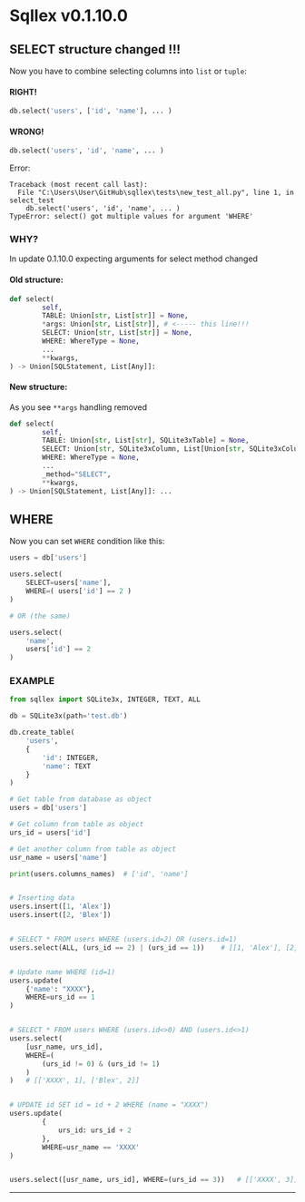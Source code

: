 # Sqllex v0.1.10.0

## SELECT structure changed !!!

Now you have to combine selecting columns into `list` or `tuple`:

#### RIGHT!

```python
db.select('users', ['id', 'name'], ... ) 
```

#### WRONG!

```python
db.select('users', 'id', 'name', ... ) 
```

Error:
```shell
Traceback (most recent call last):
  File "C:\Users\User\GitHub\sqllex\tests\new_test_all.py", line 1, in select_test
    db.select('users', 'id', 'name', ... )
TypeError: select() got multiple values for argument 'WHERE'
```

### WHY?

In update 0.1.10.0 expecting arguments for select method changed

#### Old structure: 

```python
def select(
        self,
        TABLE: Union[str, List[str]] = None,
        *args: Union[str, List[str]], # <----- this line!!!
        SELECT: Union[str, List[str]] = None,
        WHERE: WhereType = None,
        ...
        **kwargs,
) -> Union[SQLStatement, List[Any]]:
```

#### New structure: 

As you see `**args` handling removed

```python
def select(
        self,
        TABLE: Union[str, List[str], SQLite3xTable] = None,
        SELECT: Union[str, SQLite3xColumn, List[Union[str, SQLite3xColumn]]] = None,
        WHERE: WhereType = None,
        ...
        _method="SELECT",
        **kwargs,
) -> Union[SQLStatement, List[Any]]: ...
```

## WHERE

Now you can set `WHERE` condition like this: 
```python
users = db['users']

users.select(
    SELECT=users['name'],
    WHERE=( users['id'] == 2 )
)

# OR (the same)

users.select(
    'name',
    users['id'] == 2
)

```

### EXAMPLE

```python
from sqllex import SQLite3x, INTEGER, TEXT, ALL

db = SQLite3x(path='test.db')

db.create_table(
    'users',
    {
        'id': INTEGER,
        'name': TEXT
    }
)

# Get table from database as object
users = db['users']

# Get column from table as object
urs_id = users['id']

# Get another column from table as object
usr_name = users['name']

print(users.columns_names)  # ['id', 'name']


# Inserting data
users.insert([1, 'Alex'])
users.insert([2, 'Blex'])


# SELECT * FROM users WHERE (users.id=2) OR (users.id=1)
users.select(ALL, (urs_id == 2) | (urs_id == 1))    # [[1, 'Alex'], [2, 'Blex']]


# Update name WHERE (id=1)
users.update(
    {'name': "XXXX"},
    WHERE=urs_id == 1
)


# SELECT * FROM users WHERE (users.id<>0) AND (users.id<>1)
users.select(
    [usr_name, urs_id],
    WHERE=(
        (urs_id != 0) & (urs_id != 1)
    )
)   # [['XXXX', 1], ['Blex', 2]]


# UPDATE id SET id = id + 2 WHERE (name = "XXXX")
users.update(
        {
            urs_id: urs_id + 2
        },
        WHERE=usr_name == 'XXXX'
)


users.select([usr_name, urs_id], WHERE=(urs_id == 3))   # [['XXXX', 3]]
```

---